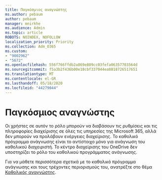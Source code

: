 ```yaml
---
title: Παγκόσμιος αναγνώστης
ms.author: pebaum
author: pebaum
manager: mnirkhe
ms.audience: Admin
ms.topic: article
ROBOTS: NOINDEX, NOFOLLOW
localization_priority: Priority
ms.collection: Adm_O365
ms.custom:
- "9002962"
- "5672"
ms.openlocfilehash: 556f766ffdb2a869e809cc03fefa06357703564d
ms.sourcegitcommit: f5a3b2f436b00e18cbf337044ea8818726517651
ms.translationtype: MT
ms.contentlocale: el-GR
ms.lasthandoff: 05/18/2020
ms.locfileid: "44279044"
---
```

# <a name="global-reader"></a>Παγκόσμιος αναγνώστης

Οι χρήστες σε αυτόν το ρόλο μπορούν να διαβάσουν τις ρυθμίσεις και τις πληροφορίες διαχείρισης σε όλες τις υπηρεσίες της Microsoft 365, αλλά δεν μπορούν να προλάβουν ενέργειες διαχείρισης. Το καθολικό πρόγραμμα ανάγνωσης είναι το αντίστοιχο μόνο για ανάγνωση του καθολικού διαχειριστή.
Το κέντρο διαχείρισης του OneDrive δεν υποστηρίζει το ρόλο του καθολικού προγράμματος ανάγνωσης.

Για να μάθετε περισσότερα σχετικά με το καθολικό πρόγραμμα ανάγνωσης και τους τρέχοντες περιορισμούς του, ανατρέξτε στο θέμα [Καθολικός αναγνώστης](https://docs.microsoft.com/azure/active-directory/users-groups-roles/directory-assign-admin-roles#global-reader).

